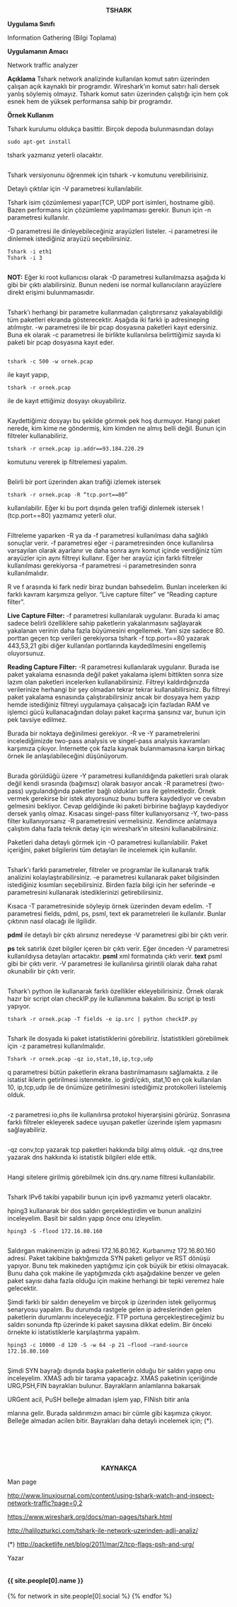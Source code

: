 <p style="text-align: center;"><strong>TSHARK</strong></p>
<strong>Uygulama Sınıfı</strong>

Information Gathering (Bilgi Toplama)

<strong>Uygulamanın Amacı</strong>

Network traffic analyzer

<strong>Açıklama</strong>
Tshark network analizinde kullanılan komut satırı üzerinden çalışan açık kaynaklı bir programdır. Wireshark’ın komut satırı hali dersek yanlış söylemiş olmayız. Tshark komut satırı üzerinden çalıştığı için hem çok esnek hem de yüksek performansa sahip bir programdır.<!--more-->

<strong>Örnek Kullanım</strong>

Tshark kurulumu oldukça basittir. Birçok depoda bulunmasından dolayı
~~~~
sudo apt-get install
~~~~
tshark yazmanız yeterli olacaktır.

<center><img src="http://sausiber.org/images/Tshark/1.jpg" class="img-responsive " alt=""></center>

Tshark versiyonunu öğrenmek için tshark -v komutunu verebilirisiniz.

Detaylı çıktılar için -V parametresi kullanılabilir.

Tshark isim çözümlemesi yapar(TCP, UDP port isimleri, hostname gibi). Bazen performans için çözümleme yapılmaması gerekir. Bunun için -n parametresi kullanılır.

-D parametresi ile dinleyebileceğiniz arayüzleri listeler. -i parametresi ile dinlemek istediğiniz arayüzü seçebilirsiniz.
~~~~
Tshark -i eth1
Tshark -i 3
~~~~
<center><img src="http://sausiber.org/images/Tshark/2.jpg" class="img-responsive " alt=""></center>


<strong>NOT:</strong> Eğer ki root kullanıcısı olarak -D parametresi kullanılmazsa aşağıda ki gibi bir çıktı alabilirsiniz. Bunun nedeni ise normal kullanıcıların arayüzlere direkt erişimi bulunmamasıdır.

<center><img src="http://sausiber.org/images/Tshark/3.jpg" class="img-responsive " alt=""></center>


Tshark’ı herhangi bir parametre kullanmadan çalıştırırsanız yakalayabildiği tüm paketleri ekranda gösterecektir. Aşağıda iki farklı ip adresineping atılmıştır.
-w parametresi ile bir pcap dosyasına paketleri kayıt edersiniz. Buna ek olarak -c parametresi ile birlikte kullanılırsa belirttiğimiz sayıda ki paketi bir pcap dosyasına kayıt eder.

<center><img src="http://sausiber.org/images/Tshark/4.jpg" class="img-responsive " alt=""></center>

~~~~
tshark -c 500 -w ornek.pcap
~~~~
ile kayıt yapıp,
~~~~
tshark -r ornek.pcap
~~~~
ile de kayıt ettiğimiz dosyayı okuyabiliriz.

<center><img src="http://sausiber.org/images/Tshark/5.jpg" class="img-responsive " alt=""></center>


Kaydettiğimiz dosyayı bu şekilde görmek pek hoş durmuyor. Hangi paket nerede, kim kime ne göndermiş, kim kimden ne almış belli değil. Bunun için filtreler kullanabiliriz.
~~~~
tshark -r ornek.pcap ip.addr==93.184.220.29
~~~~
komutunu vererek ip filtrelemesi yapalım.

<center><img src="http://sausiber.org/images/Tshark/6.jpg" class="img-responsive " alt=""></center>


Belirli bir port üzerinden akan trafiği izlemek istersek
~~~~
tshark -r ornek.pcap -R “tcp.port==80”
~~~~
kullanılabilir. Eğer ki bu port dışında gelen trafiği dinlemek istersek !(tcp.port==80) yazmamız yeterli olur.

<center><img src="http://sausiber.org/images/Tshark/6_1.jpg" class="img-responsive " alt=""></center>


Filtreleme yaparken -R ya da -f parametresi kullanılması daha sağlıklı sonuçlar verir. -f parametresi eğer -i parametresinden önce kullanılırsa varsayılan olarak ayarlanır ve daha sonra aynı komut içinde verdiğiniz tüm arayüzler için aynı filtreyi kullanır. Eğer her arayüz için farklı filtreler kullanılması gerekiyorsa -f parametresi -i parametresinden sonra kullanılmalıdır.

R ve f arasında ki fark nedir biraz bundan bahsedelim. Bunları incelerken iki farklı kavram karşımıza geliyor. “Live capture filter" ve “Reading capture filter”.

<strong>Live Capture Filter:</strong> -f parametresi kullanılarak uygulanır. Burada ki amaç sadece belirli özelliklere sahip paketlerin yakalanmasını sağlayarak yakalanan verinin daha fazla büyümesini engellemek. Yani size sadece 80. porttan geçen tcp verileri gerekiyorsa tshark -f tcp.port==80 yazarak 443,53,21 gibi diğer kullanılan portlarında kaydedilmesini engellemiş oluyorsunuz.

<strong>Reading Capture Filter:</strong> -R parametresi kullanılarak uygulanır. Burada ise paket yakalama esnasında değil paket yakalama işlemi bittikten sonra size lazım olan paketleri incelerken kullanabilirsiniz. Filtreyi kaldırdığınızda verilerinize herhangi bir şey olmadan tekrar tekrar kullanabilirsiniz. Bu filtreyi paket yakalama esnasında çalıştırabilirsiniz ancak bir dosyaya hem yazıp hemde istediğiniz filtreyi uygulamaya çalışacağı için fazladan RAM ve işlemci gücü kullanacağından dolayı paket kaçırma şansınız var, bunun için pek tavsiye edilmez.

Burada bir noktaya değinilmesi gerekiyor. -R ve -Y parametrelerini incelediğimizde two-pass analysis ve singel-pass analysis kavramları karşımıza çıkıyor. İnternette çok fazla kaynak bulanmamasına karşın birkaç örnek ile anlaşılabileceğini düşünüyorum.

<center><img src="http://sausiber.org/images/Tshark/6_2.jpg" class="img-responsive " alt=""></center>


Burada görüldüğü üzere -Y parametresi kullanıldığında paketleri sıralı olarak değil kendi sırasında (bağımsız) olarak basıyor ancak -R parametresi (two-pass) uygulandığında paketler bağlı oldukları sıra ile gelmektedir. Örnek vermek gerekirse bir istek atıyorsunuz bunu buffera kaydediyor ve cevabın gelmesini bekliyor. Cevap geldiğinde iki paketi birbirine bağlayıp kaydediyor dersek yanlış olmaz. Kısacası singel-pass filter kullanıyorsanız -Y, two-pass filter kullanıyorsanız -R parametresini vermelisiniz. Kendimce anlatmaya çalıştım daha fazla teknik detay için wireshark’ın sitesini kullanabilirsiniz.

Paketleri daha detaylı görmek için -O parametresi kullanılabilir. Paket içeriğini, paket bilgilerini tüm detayları ile incelemek için kullanılır.

<center><img src="http://sausiber.org/images/Tshark/6_3.jpg" class="img-responsive " alt=""></center>


Tshark'ı farklı parametreler, filtreler ve programlar ile kullanarak trafik analizini kolaylaştırabilirsiniz. -e parametresi kullanarak paket bilgisinden istediğiniz kısımları seçebilirsiniz. Birden fazla bilgi için her seferinde -e parametresini kullanarak istediklerinizi getirebilirsiniz.

Kısaca -T parametresinide söyleyip örnek üzerinden devam edelim. -T parametresi fields, pdml, ps, psml, text ek parametreleri ile kullanılır. Bunlar çıktının nasıl olacağı ile ilgilidir.

<strong>pdml</strong> ile detaylı bir çıktı alırsınız neredeyse -V parametresi gibi bir çıktı verir.

<strong> ps</strong> tek satırlık özet bilgiler içeren bir çıktı verir. Eğer önceden -V parametresi kullanıldıysa detayları artacaktır.
<strong>psml</strong> xml formatında çıktı verir.
<strong>text</strong> psml gibi bir çıktı verir. -V parametresi ile kullanılırsa girintili olarak daha rahat okunabilir bir çıktı verir.

<center><img src="http://sausiber.org/images/Tshark/7.jpg" class="img-responsive " alt=""></center>


Tshark’ı python ile kullanarak farklı özellikler ekleyebilirisiniz. Örnek olarak hazır bir script olan checkIP.py ile kullanımına bakalım. Bu script ip testi yapıyor.
~~~~
tshark -r ornek.pcap -T fields -e ip.src | python checkIP.py
~~~~
<center><img src="http://sausiber.org/images/Tshark/8.jpg" class="img-responsive " alt=""></center>


Tshark ile dosyada ki paket istatistiklerini görebiliriz. İstatistikleri görebilmek için -z parametresi kullanılmalıdır.
~~~~
Tshark -r ornek.pcap -qz io,stat,10,ip,tcp,udp
~~~~
q parametresi bütün paketlerin ekrana bastırılmamasını sağlamakta. z ile istatist iklerin getirilmesi istenmekte. io girdi/çıktı, stat,10 en çok kullanılan 10, ip,tcp,udp ile de önümüze getirilmesini istediğimiz protokolleri listelemiş olduk.

<center><img src="http://sausiber.org/images/Tshark/9.jpg" class="img-responsive " alt=""></center>


-z parametresi io,phs ile kullanılırsa protokol hiyerarşisini görürüz. Sonrasına farklı filtreler ekleyerek sadece uyuşan paketler üzerinde işlem yapmasını sağlayabiliriz.

<center><img src="http://sausiber.org/images/Tshark/9_1.jpg" class="img-responsive " alt=""></center>


-qz conv,tcp yazarak tcp paketleri hakkında bilgi almış olduk.
-qz dns,tree yazarak dns hakkında ki istatistik bilgileri elde ettik.

<center><img src="http://sausiber.org/images/Tshark/9_2.jpg" class="img-responsive " alt=""></center>
<center><img src="http://sausiber.org/images/Tshark/9_3.jpg" class="img-responsive " alt=""></center>


Hangi sitelere girilmiş görebilmek için dns.qry.name filtresi kullanılabilir.

<center><img src="http://sausiber.org/images/Tshark/10.jpg" class="img-responsive " alt=""></center>


Tshark IPv6 takibi yapabilir bunun için ipv6 yazmamız yeterli olacaktır.

hping3 kullanarak bir dos saldırı gerçekleştirdim ve bunun analizini inceleyelim.
Basit bir saldırı yapıp önce onu izleyelim.
~~~~
hping3 -S -flood 172.16.80.160
~~~~

<center><img src="http://sausiber.org/images/Tshark/11.jpg" class="img-responsive " alt=""></center>
<center><img src="http://sausiber.org/images/Tshark/12.jpg" class="img-responsive " alt=""></center>


Saldırgan makinemizin ip adresi 172.16.80.162. Kurbanımız 172.16.80.160 adresi. Paket takibine baktığımızda SYN paketi geliyor ve RST dönüşü yapıyor. Bunu tek makineden yaptığımız için çok büyük bir etkisi olmayacak. Bunu daha çok makine ile yaptığımızda çıktı aşağıdakine benzer ve gelen paket sayısı daha fazla olduğu için makine herhangi bir tepki veremez hale gelecektir.

Şimdi farklı bir saldırı deneyelim ve birçok ip üzerinden istek geliyormuş senaryosu yapalım. Bu durumda rastgele gelen ip adreslerinden gelen paketlerin durumlarını inceleyeceğiz. FTP portuna gerçekleştireceğimiz bu saldırı sonunda ftp üzerinde ki paket sayısına dikkat edelim. Bir önceki örnekte ki istatistiklerle karşılaştırma yapalım.
~~~~
hping3 -c 10000 -d 120 -S -w 64 -p 21 —flood —rand-source 172.16.80.160
~~~~

<center><img src="http://sausiber.org/images/Tshark/13.jpg" class="img-responsive " alt=""></center>

<center><img src="http://sausiber.org/images/Tshark/14.jpg" class="img-responsive " alt=""></center>


Şimdi SYN bayrağı dışında başka paketlerin olduğu bir saldırı yapıp onu inceleyelim. XMAS adlı bir tarama yapacağız. XMAS paketinin içeriğinde URG,PSH,FIN bayrakları bulunur. Bayrakların anlamlarına bakarsak

URGent acil, PuSH belleğe almadan işlem yap, FINish bitir anla

mlarına gelir. Burada saldırımızın amacı bir cümle gibi kaşımıza çıkıyor. Belleğe almadan acilen bitir. Bayrakları daha detaylı incelemek için; (*).

<center><img src="http://sausiber.org/images/Tshark/15.jpg" class="img-responsive " alt=""></center>
<center><img src="http://sausiber.org/images/Tshark/16.jpg" class="img-responsive" alt=""></center>


&nbsp;

&nbsp;
<p style="text-align: center;"><strong>KAYNAKÇA</strong></p>
Man page

http://www.linuxjournal.com/content/using-tshark-watch-and-inspect-network-traffic?page=0,2

https://www.wireshark.org/docs/man-pages/tshark.html

http://halilozturkci.com/tshark-ile-network-uzerinden-adli-analiz/

(*) http://packetlife.net/blog/2011/mar/2/tcp-flags-psh-and-urg/



Yazar

<div class="col-sm-4 col-sm-offset-2">
        <div class="team-member">
            <img src="http://sausiber.org/images/team/{{ site.people[0].pic }}.jpg" class="img-responsive img-circle" alt="">
            <h4>{{ site.people[0].name }}</h4>
              {% for network in site.people[0].social %}
               <a href="{{ network.url }}"><i class="fa fa-{{ network.title }}"></i></a>
              {% endfor %}
</div>

